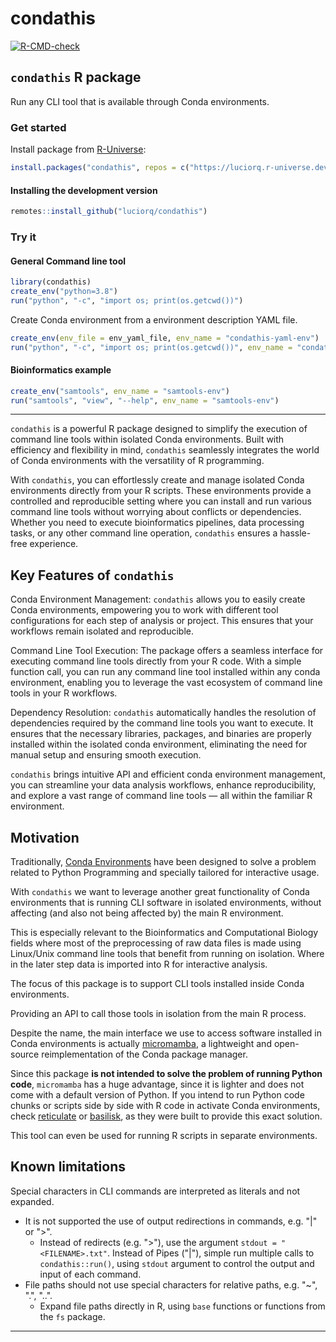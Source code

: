 # condathis

<!-- badges: start -->
[![R-CMD-check](https://github.com/luciorq/condathis/actions/workflows/R-CMD-check.yaml/badge.svg)](https://github.com/luciorq/condathis/actions/workflows/R-CMD-check.yaml)
<!-- badges: end -->

## `condathis` R package

Run any CLI tool that is available through Conda environments.

### Get started

Install package from [R-Universe](https://luciorq.r-universe.dev/condathis):

```r
install.packages("condathis", repos = c("https://luciorq.r-universe.dev", getOption("repos")))
```

#### Installing the development version

``` r
remotes::install_github("luciorq/condathis")
```

### Try it

#### General Command line tool

``` r
library(condathis)
create_env("python=3.8")
run("python", "-c", "import os; print(os.getcwd())")
```

Create Conda environment from a environment description YAML file.

``` r
create_env(env_file = env_yaml_file, env_name = "condathis-yaml-env")
run("python", "-c", "import os; print(os.getcwd())", env_name = "condathis-yaml-env")
```

#### Bioinformatics example

``` r
create_env("samtools", env_name = "samtools-env")
run("samtools", "view", "--help", env_name = "samtools-env")
```

<!--
#### Example with Singularity containers

`condathis` supports running Conda using Singularity containers.
Singularity containers are especially suited for HPC environments,
and most time the required tools are already installed in the systems.

``` r
bam_file <- system.file("extdata", "example.bam", package = "condathis")
build_container_image(method = "singularity")
create_env("samtools", env_name = "samtools-env", method = "singularity")
run("samtools", "view", bam_file, env_name = "samtools-env", method = "singularity")
```

#### Example with Docker containers

Docker Containers are one of the most used technologies for environment isolation
and being able to run Linux based tools in other systems.
Leveraging Docker Containers together with Conda environments is the closest
thing to being able to run any command-line tool in any system.

``` r
bam_file <- system.file("extdata", "example.bam", package = "condathis")
build_container_image(method = "docker")
create_env("samtools", env_name = "samtools-env", method = "docker")
run("samtools", "view", bam_file, env_name = "samtools-env", method = "docker")
```
-->


---

`condathis` is a powerful R package designed to simplify the execution of command line tools within isolated Conda environments. Built with efficiency and flexibility in mind, `condathis` seamlessly integrates the world of Conda environments with the versatility of R programming.

With `condathis`, you can effortlessly create and manage isolated Conda environments directly from your R scripts. These environments provide a controlled and reproducible setting where you can install and run various command line tools without worrying about conflicts or dependencies. Whether you need to execute bioinformatics pipelines, data processing tasks, or any other command line operation, `condathis` ensures a hassle-free experience.

## Key Features of `condathis`

Conda Environment Management: `condathis` allows you to easily create Conda environments, empowering you to work with different tool configurations for each step of analysis or project.
This ensures that your workflows remain isolated and reproducible.

Command Line Tool Execution: The package offers a seamless interface for executing command line tools directly from your R code.
With a simple function call, you can run any command line tool installed within any conda environment, enabling you to leverage the vast ecosystem of command line tools in your R workflows.

Dependency Resolution: `condathis` automatically handles the resolution of dependencies required by the command line tools you want to execute. It ensures that the necessary libraries, packages, and binaries are properly installed within the isolated conda environment, eliminating the need for manual setup and ensuring smooth execution.

`condathis` brings intuitive API and efficient conda environment management, you can streamline your data analysis workflows, enhance reproducibility, and explore a vast range of command line tools — all within the familiar R environment.

## Motivation

Traditionally, [Conda Environments][conda-env-ref] have been designed to solve a problem related to Python Programming and specially tailored for interactive usage.

With `condathis` we want to leverage another great functionality of Conda environments that is running CLI software in isolated environments, without affecting (and also not being affected by) the main R environment.

This is especially relevant to the Bioinformatics and Computational Biology fields where most of the preprocessing of raw data files is made using Linux/Unix command line tools that benefit from running on isolation.
Where in the later step data is imported into R for interactive analysis.

The focus of this package is to support CLI tools installed inside Conda environments.

Providing an API to call those tools in isolation from the main R process.

Despite the name, the main interface we use to access software installed in Conda environments is actually [micromamba][micromamba-ref], a lightweight and open-source reimplementation of the Conda package manager.

Since this package **is not intended to solve the problem of running Python code**,
`micromamba` has a huge advantage, since it is lighter and does not come with a default version of Python.
If you intend to run Python code chunks or scripts side by side with R code in activate Conda environments,
check [reticulate][reticulate-ref] or [basilisk][basilisk-ref], as they were built to provide this exact solution.

This tool can even be used for running R scripts in separate environments.

## Known limitations

Special characters in CLI commands are interpreted as literals and not expanded.

- It is not supported the use of output redirections in commands, e.g. "|" or ">".
  - Instead of redirects (e.g. ">"), use the argument `stdout = "<FILENAME>.txt"`.
   Instead of Pipes ("|"), simple run multiple calls to `condathis::run()`,
    using `stdout` argument to control the output and input of each command.
- File paths should not use special characters for relative paths, e.g. "~", ".", "..".
  - Expand file paths directly in R, using `base` functions
    or functions from the `fs` package.

---

[conda-env-ref]: https://docs.conda.io/projects/conda/en/latest/user-guide/getting-started.html
[micromamba-ref]: https://mamba.readthedocs.io/en/latest/user_guide/micromamba.html
[reticulate-ref]: https://rstudio.github.io/reticulate/
[basilisk-ref]: https://www.bioconductor.org/packages/release/bioc/html/basilisk.html
